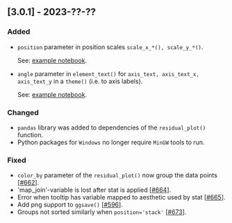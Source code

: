 ## [3.0.1] - 2023-??-??

### Added

- `position` parameter in position scales `scale_x_*(), scale_y_*()`.       

  See: [example notebook](https://nbviewer.org/github/JetBrains/lets-plot/blob/master/docs/f-23a/axis_position.ipynb).


- `angle` parameter in `element_text()` for `axis_text, axis_text_x, axis_text_y` in a `theme()` (i.e. to axis labels).

  See: [example notebook](https://nbviewer.org/github/JetBrains/lets-plot/blob/master/docs/f-23a/element_text_angle.ipynb).

### Changed

- `pandas` library was added to dependencies of the `residual_plot()` function.
- Python packages for `Windows` no longer require `MinGW` tools to run.

### Fixed

- `color_by` parameter of the `residual_plot()` now group the data points [[#662](https://github.com/JetBrains/lets-plot/issues/662)].
- 'map_join'-variable is lost after stat is applied [[#664](https://github.com/JetBrains/lets-plot/issues/664)].
- Error when tooltip has variable mapped to aesthetic used by stat [[#665](https://github.com/JetBrains/lets-plot/issues/665)].
- Add png support to `ggsave()` [[#596](https://github.com/JetBrains/lets-plot/issues/596)].
- Groups not sorted similarly when `position='stack'` [[#673](https://github.com/JetBrains/lets-plot/issues/673)].